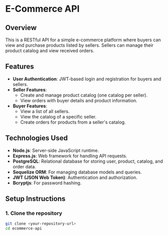 # E-Commerce API

## Overview
This is a RESTful API for a simple e-commerce platform where buyers can view and purchase products listed by sellers. Sellers can manage their product catalog and view received orders.

## Features
- **User Authentication**: JWT-based login and registration for buyers and sellers.
- **Seller Features**:
  - Create and manage product catalog (one catalog per seller).
  - View orders with buyer details and product information.
- **Buyer Features**:
  - View a list of all sellers.
  - View the catalog of a specific seller.
  - Create orders for products from a seller's catalog.

## Technologies Used
- **Node.js**: Server-side JavaScript runtime.
- **Express.js**: Web framework for handling API requests.
- **PostgreSQL**: Relational database for storing user, product, catalog, and order data.
- **Sequelize ORM**: For managing database models and queries.
- **JWT (JSON Web Token)**: Authentication and authorization.
- **Bcryptjs**: For password hashing.

## Setup Instructions

### 1. Clone the repository
```bash
git clone <your-repository-url>
cd ecommerce-api

